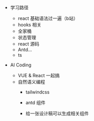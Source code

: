 - 学习路径
  - react 基础语法过一遍（b站）
  - hooks 相关
  - 全家桶
  - 状态管理
  - react 源码
  - Antd...
  - ts

- AI Coding
  - VUE & React 一起搞
  - 自然语义编程 
    - tailwindcss
    - antd 组件

    - 给一张设计稿可以生成相关组件